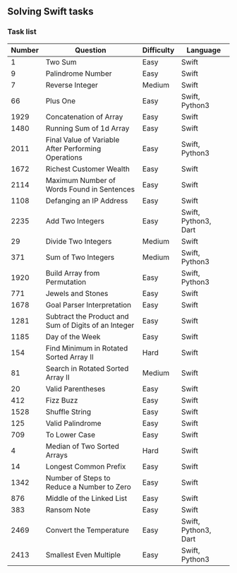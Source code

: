## Solving Swift tasks

### Task list

| Number | Question | Difficulty | Language |
| - | ------------------ | ---------- | ---------- |
| 1 | Two Sum |    Easy    | Swift |
| 9 | Palindrome Number |    Easy    | Swift |
| 7 | Reverse Integer |    Medium  | Swift |
| 66 | Plus One |    Easy    | Swift, Python3 |
| 1929 | Concatenation of Array |    Easy    | Swift |
| 1480 | Running Sum of 1d Array |    Easy    | Swift |
| 2011 | Final Value of Variable After Performing Operations  |    Easy    | Swift, Python3 |
| 1672 | Richest Customer Wealth |    Easy    | Swift |
| 2114 | Maximum Number of Words Found in Sentences |    Easy    | Swift |
| 1108 | Defanging an IP Address |    Easy    | Swift |
| 2235 | Add Two Integers |    Easy    | Swift, Python3, Dart | Swift |
| 29 | Divide Two Integers |    Medium  | Swift |
| 371 | Sum of Two Integers |    Medium  | Swift, Python3 |
| 1920 | Build Array from Permutation |    Easy    | Swift, Python3 |
| 771 | Jewels and Stones |    Easy    | Swift |
| 1678 | Goal Parser Interpretation |    Easy    | Swift |
| 1281 | Subtract the Product and Sum of Digits of an Integer |    Easy    | Swift |
| 1185 | Day of the Week |    Easy    | Swift |
| 154 | Find Minimum in Rotated Sorted Array II |    Hard    | Swift |
| 81 | Search in Rotated Sorted Array II |    Medium  | Swift |
| 20 | Valid Parentheses |    Easy    | Swift |
| 412 | Fizz Buzz |    Easy    | Swift |
| 1528 | Shuffle String |    Easy    | Swift |
| 125 | Valid Palindrome |    Easy    | Swift |
| 709 | To Lower Case |    Easy    | Swift |
| 4 | Median of Two Sorted Arrays |    Hard    | Swift |
| 14 | Longest Common Prefix |    Easy    | Swift |
| 1342 | Number of Steps to Reduce a Number to Zero |    Easy    | Swift |
| 876 | Middle of the Linked List |    Easy    | Swift |
| 383 | Ransom Note  |    Easy    | Swift |
| 2469 | Convert the Temperature  |    Easy    | Swift, Python3, Dart |
| 2413 | Smallest Even Multiple  |    Easy    | Swift, Python3 |

